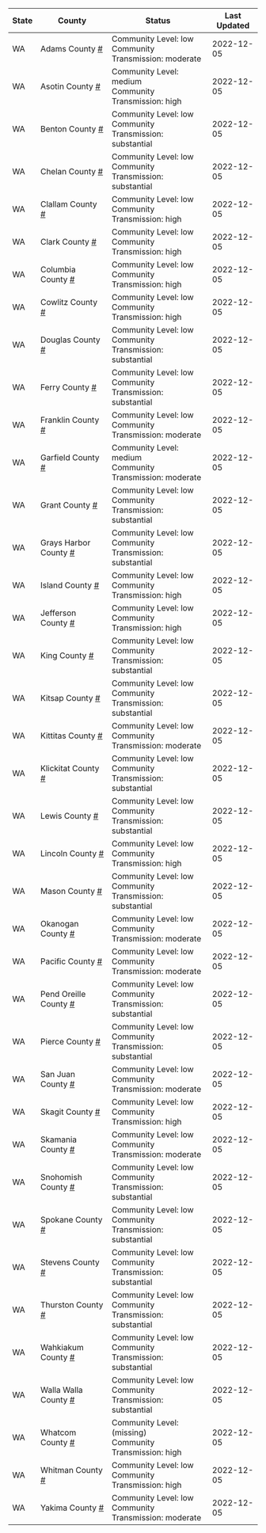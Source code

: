 State | County | Status | Last Updated
--- | --- | --- | --- 
WA | Adams County <a href="#adams_county">#</a> | <a name="adams_county"></a>Community Level: low<br/>Community Transmission: moderate | 2022-12-05
WA | Asotin County <a href="#asotin_county">#</a> | <a name="asotin_county"></a>Community Level: medium<br/>Community Transmission: high | 2022-12-05
WA | Benton County <a href="#benton_county">#</a> | <a name="benton_county"></a>Community Level: low<br/>Community Transmission: substantial | 2022-12-05
WA | Chelan County <a href="#chelan_county">#</a> | <a name="chelan_county"></a>Community Level: low<br/>Community Transmission: substantial | 2022-12-05
WA | Clallam County <a href="#clallam_county">#</a> | <a name="clallam_county"></a>Community Level: low<br/>Community Transmission: high | 2022-12-05
WA | Clark County <a href="#clark_county">#</a> | <a name="clark_county"></a>Community Level: low<br/>Community Transmission: high | 2022-12-05
WA | Columbia County <a href="#columbia_county">#</a> | <a name="columbia_county"></a>Community Level: low<br/>Community Transmission: high | 2022-12-05
WA | Cowlitz County <a href="#cowlitz_county">#</a> | <a name="cowlitz_county"></a>Community Level: low<br/>Community Transmission: high | 2022-12-05
WA | Douglas County <a href="#douglas_county">#</a> | <a name="douglas_county"></a>Community Level: low<br/>Community Transmission: substantial | 2022-12-05
WA | Ferry County <a href="#ferry_county">#</a> | <a name="ferry_county"></a>Community Level: low<br/>Community Transmission: substantial | 2022-12-05
WA | Franklin County <a href="#franklin_county">#</a> | <a name="franklin_county"></a>Community Level: low<br/>Community Transmission: moderate | 2022-12-05
WA | Garfield County <a href="#garfield_county">#</a> | <a name="garfield_county"></a>Community Level: medium<br/>Community Transmission: moderate | 2022-12-05
WA | Grant County <a href="#grant_county">#</a> | <a name="grant_county"></a>Community Level: low<br/>Community Transmission: substantial | 2022-12-05
WA | Grays Harbor County <a href="#grays_harbor_county">#</a> | <a name="grays_harbor_county"></a>Community Level: low<br/>Community Transmission: substantial | 2022-12-05
WA | Island County <a href="#island_county">#</a> | <a name="island_county"></a>Community Level: low<br/>Community Transmission: high | 2022-12-05
WA | Jefferson County <a href="#jefferson_county">#</a> | <a name="jefferson_county"></a>Community Level: low<br/>Community Transmission: high | 2022-12-05
WA | King County <a href="#king_county">#</a> | <a name="king_county"></a>Community Level: low<br/>Community Transmission: substantial | 2022-12-05
WA | Kitsap County <a href="#kitsap_county">#</a> | <a name="kitsap_county"></a>Community Level: low<br/>Community Transmission: substantial | 2022-12-05
WA | Kittitas County <a href="#kittitas_county">#</a> | <a name="kittitas_county"></a>Community Level: low<br/>Community Transmission: moderate | 2022-12-05
WA | Klickitat County <a href="#klickitat_county">#</a> | <a name="klickitat_county"></a>Community Level: low<br/>Community Transmission: substantial | 2022-12-05
WA | Lewis County <a href="#lewis_county">#</a> | <a name="lewis_county"></a>Community Level: low<br/>Community Transmission: substantial | 2022-12-05
WA | Lincoln County <a href="#lincoln_county">#</a> | <a name="lincoln_county"></a>Community Level: low<br/>Community Transmission: high | 2022-12-05
WA | Mason County <a href="#mason_county">#</a> | <a name="mason_county"></a>Community Level: low<br/>Community Transmission: substantial | 2022-12-05
WA | Okanogan County <a href="#okanogan_county">#</a> | <a name="okanogan_county"></a>Community Level: low<br/>Community Transmission: moderate | 2022-12-05
WA | Pacific County <a href="#pacific_county">#</a> | <a name="pacific_county"></a>Community Level: low<br/>Community Transmission: moderate | 2022-12-05
WA | Pend Oreille County <a href="#pend_oreille_county">#</a> | <a name="pend_oreille_county"></a>Community Level: low<br/>Community Transmission: substantial | 2022-12-05
WA | Pierce County <a href="#pierce_county">#</a> | <a name="pierce_county"></a>Community Level: low<br/>Community Transmission: substantial | 2022-12-05
WA | San Juan County <a href="#san_juan_county">#</a> | <a name="san_juan_county"></a>Community Level: low<br/>Community Transmission: moderate | 2022-12-05
WA | Skagit County <a href="#skagit_county">#</a> | <a name="skagit_county"></a>Community Level: low<br/>Community Transmission: high | 2022-12-05
WA | Skamania County <a href="#skamania_county">#</a> | <a name="skamania_county"></a>Community Level: low<br/>Community Transmission: moderate | 2022-12-05
WA | Snohomish County <a href="#snohomish_county">#</a> | <a name="snohomish_county"></a>Community Level: low<br/>Community Transmission: substantial | 2022-12-05
WA | Spokane County <a href="#spokane_county">#</a> | <a name="spokane_county"></a>Community Level: low<br/>Community Transmission: substantial | 2022-12-05
WA | Stevens County <a href="#stevens_county">#</a> | <a name="stevens_county"></a>Community Level: low<br/>Community Transmission: substantial | 2022-12-05
WA | Thurston County <a href="#thurston_county">#</a> | <a name="thurston_county"></a>Community Level: low<br/>Community Transmission: substantial | 2022-12-05
WA | Wahkiakum County <a href="#wahkiakum_county">#</a> | <a name="wahkiakum_county"></a>Community Level: low<br/>Community Transmission: substantial | 2022-12-05
WA | Walla Walla County <a href="#walla_walla_county">#</a> | <a name="walla_walla_county"></a>Community Level: low<br/>Community Transmission: substantial | 2022-12-05
WA | Whatcom County <a href="#whatcom_county">#</a> | <a name="whatcom_county"></a>Community Level: (missing)<br/>Community Transmission: high | 2022-12-05
WA | Whitman County <a href="#whitman_county">#</a> | <a name="whitman_county"></a>Community Level: low<br/>Community Transmission: high | 2022-12-05
WA | Yakima County <a href="#yakima_county">#</a> | <a name="yakima_county"></a>Community Level: low<br/>Community Transmission: moderate | 2022-12-05

